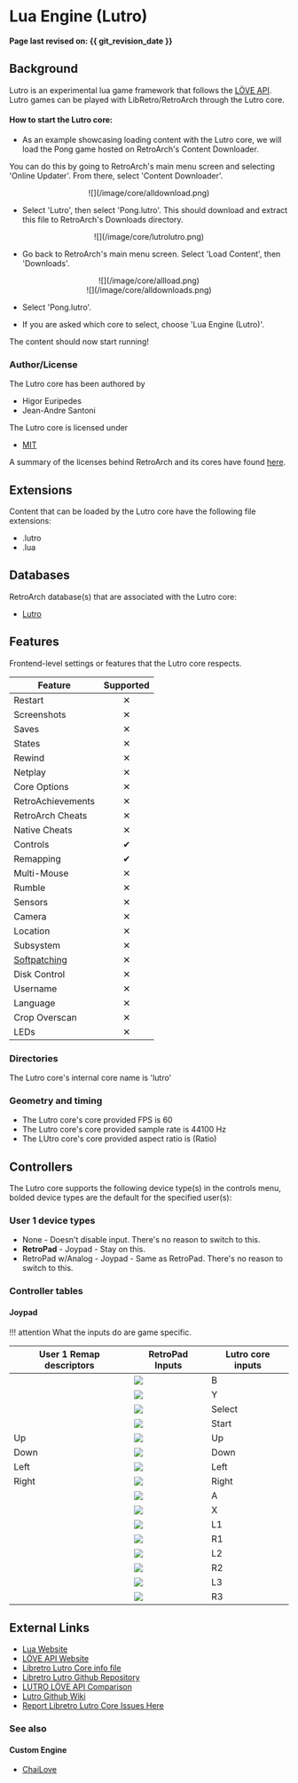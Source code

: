 # Lua Engine (Lutro)

**Page last revised on: {{ git_revision_date }}**

## Background

Lutro is an experimental lua game framework that follows the [LÖVE API](https://love2d.org/wiki/Main_Page). Lutro games can be played with LibRetro/RetroArch through the Lutro core. 

#### How to start the Lutro core:

- As an example showcasing loading content with the Lutro core, we will load the Pong game hosted on RetroArch's Content Downloader.

You can do this by going to RetroArch's main menu screen and selecting 'Online Updater'. From there, select 'Content Downloader'.

<center> ![](/image/core/alldownload.png) </center>

- Select 'Lutro', then select 'Pong.lutro'. This should download and extract this file to RetroArch's Downloads directory.

<center> ![](/image/core/lutrolutro.png) </center>

- Go back to RetroArch's main menu screen. Select 'Load Content', then 'Downloads'.

<center> ![](/image/core/allload.png) </center>

<center> ![](/image/core/alldownloads.png) </center>

- Select 'Pong.lutro'.

- If you are asked which core to select, choose 'Lua Engine (Lutro)'.

The content should now start running!

### Author/License

The Lutro core has been authored by

- Higor Euripedes
- Jean-Andre Santoni

The Lutro core is licensed under

- [MIT](https://github.com/libretro/libretro-lutro/blob/master/LICENSE) 

A summary of the licenses behind RetroArch and its cores have found [here](https://docs.libretro.com/tech/licenses/).

## Extensions

Content that can be loaded by the Lutro core have the following file extensions:

- .lutro
- .lua

## Databases

RetroArch database(s) that are associated with the Lutro core:

- [Lutro](https://github.com/libretro/libretro-database/blob/master/rdb/Lutro.rdb)

## Features

Frontend-level settings or features that the Lutro core respects.

| Feature           | Supported |
|-------------------|:---------:|
| Restart           | ✕         |
| Screenshots       | ✕         |
| Saves             | ✕         |
| States            | ✕         |
| Rewind            | ✕         |
| Netplay           | ✕         |
| Core Options      | ✕         |
| RetroAchievements | ✕         |
| RetroArch Cheats  | ✕         |
| Native Cheats     | ✕         |
| Controls          | ✔         |
| Remapping         | ✔         |
| Multi-Mouse       | ✕         |
| Rumble            | ✕         |
| Sensors           | ✕         |
| Camera            | ✕         |
| Location          | ✕         |
| Subsystem         | ✕         |
| [Softpatching](https://docs.libretro.com/guides/softpatching/) | ✕         |
| Disk Control      | ✕         |
| Username          | ✕         |
| Language          | ✕         |
| Crop Overscan     | ✕         |
| LEDs              | ✕         |

### Directories

The Lutro core's internal core name is 'lutro'

### Geometry and timing

- The Lutro core's core provided FPS is 60
- The Lutro core's core provided sample rate is 44100 Hz
- The LUtro core's core provided aspect ratio is (Ratio)

## Controllers

The Lutro core supports the following device type(s) in the controls menu, bolded device types are the default for the specified user(s):

### User 1 device types

- None - Doesn't disable input. There's no reason to switch to this.
- **RetroPad** - Joypad - Stay on this.
- RetroPad w/Analog - Joypad - Same as RetroPad. There's no reason to switch to this.

### Controller tables

#### Joypad

!!! attention
	What the inputs do are game specific.

| User 1 Remap descriptors | RetroPad Inputs                                | Lutro core inputs |
|--------------------------|------------------------------------------------|-------------------|
|                          | ![](/image/retropad/retro_b.png)             | B                 |
|                          | ![](/image/retropad/retro_y.png)             | Y                 |
|                          | ![](/image/retropad/retro_select.png)        | Select            |
|                          | ![](/image/retropad/retro_start.png)         | Start             |
| Up                       | ![](/image/retropad/retro_dpad_up.png)       | Up                |
| Down                     | ![](/image/retropad/retro_dpad_down.png)     | Down              |
| Left                     | ![](/image/retropad/retro_dpad_left.png)     | Left              |
| Right                    | ![](/image/retropad/retro_dpad_right.png)    | Right             |
|                          | ![](/image/retropad/retro_a.png)             | A                 |
|                          | ![](/image/retropad/retro_x.png)             | X                 |
|                          | ![](/image/retropad/retro_l1.png)            | L1                |
|                          | ![](/image/retropad/retro_r1.png)            | R1                |
|                          | ![](/image/retropad/retro_l2.png)            | L2                |
|                          | ![](/image/retropad/retro_r2.png)            | R2                |
|                          | ![](/image/retropad/retro_l3.png)            | L3                |
|                          | ![](/image/retropad/retro_r3.png)            | R3                |

## External Links

- [Lua Website](https://www.lua.org/)
- [LÖVE API Website](https://love2d.org/)
- [Libretro Lutro Core info file](https://github.com/libretro/libretro-super/blob/master/dist/info/lutro_libretro.info)
- [Libretro Lutro Github Repository](https://github.com/libretro/libretro-lutro)
- [LUTRO LÖVE API Comparison](https://github.com/libretro/lutro-status)
- [Lutro Github Wiki](https://github.com/libretro/libretro-lutro/wiki)
- [Report Libretro Lutro Core Issues Here](https://github.com/libretro/libretro-lutro/issues)

### See also

#### Custom Engine

- [ChaiLove](https://docs.libretro.com/library/chailove/)
